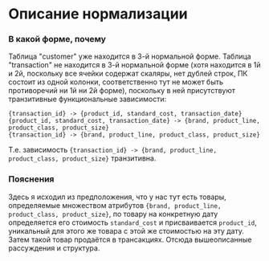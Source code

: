 
# Описание нормализации

### В какой форме, почему 

Таблица "customer" уже находится в 3-й нормальной форме.
Таблица "transaction" не находится в 3-й нормальной форме
(хотя находится в 1й и 2й, поскольку все ячейки содержат скаляры, нет дублей строк,
ПК состоит из одной колонки, соответственно тут не может быть противоречий ни 1й ни 2й форме),
поскольку в ней присутствуют транзитивные функциональные
зависимости:
```
{transaction_id} -> {product_id, standard_cost, transaction_date}
{product_id, standard_cost, transaction_date} -> {brand, product_line, product_class, product_size}
{transaction_id} -> {brand, product_line, product_class, product_size}
```

Т.е. зависимость `{transaction_id} -> {brand, product_line, product_class, product_size}`
транзитивна.

### Пояснения

Здесь я исходил из предположения, что у нас тут есть товары,
определяемые множеством атрибутов `{brand, product_line, product_class, product_size}`,
по товару на конкретную дату определяется его стоимость `standard_cost` и
присваивается `product_id`, уникальный для этого же товара с этой же стоимостью на эту дату.
Затем такой товар продаётся в трансакциях. Отсюда вышеописанные рассуждения и структура.
